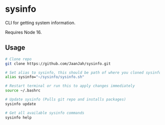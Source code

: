 # sysinfo

CLI for getting system information.

Requires Node 16.

## Usage

```sh
# Clone repo
git clone https://github.com/JaanJah/sysinfo.git

# Set alias to sysinfo, this should be path of where you cloned sysinfo repository (file: ~/.bash_aliases)
alias sysinfo="~/sysinfo/sysinfo.sh"

# Restart terminal or run this to apply changes immediately
source ~/.bashrc

# Update sysinfo (Pulls git repo and installs packages)
sysinfo update

# Get all available sysinfo commands
sysinfo help
```